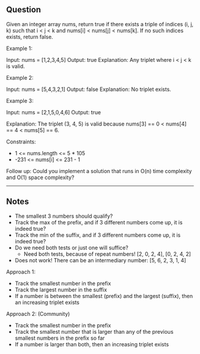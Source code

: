 ## Question

Given an integer array nums, return true if there exists a triple of indices (i, j, k) such that i < j < k and nums[i] < nums[j] < nums[k]. If no such indices exists, return false.


Example 1:

Input: nums = [1,2,3,4,5]
Output: true
Explanation: Any triplet where i < j < k is valid.

Example 2:

Input: nums = [5,4,3,2,1]
Output: false
Explanation: No triplet exists.

Example 3:

Input: nums = [2,1,5,0,4,6]
Output: true

Explanation: The triplet (3, 4, 5) is valid because nums[3] == 0 < nums[4] == 4 < nums[5] == 6.
 

Constraints:

- 1 <= nums.length <= 5 * 105
- -231 <= nums[i] <= 231 - 1
 

Follow up: Could you implement a solution that runs in O(n) time complexity and O(1) space complexity?

---
## Notes

- The smallest 3 numbers should qualify?
- Track the max of the prefix, and if 3 different numbers come up, it is indeed true?
- Track the min of the suffix, and if 3 different numbers come up, it is indeed true?
- Do we need both tests or just one will suffice?
    - Need both tests, because of repeat numbers! [2, 0, 2, 4], [0, 2, 4, 2]
- Does not work! There can be an intermediary number: [5, 6, 2, 3, 1, 4]


Approach 1:
- Track the smallest number in the prefix
- Track the largest number in the suffix
- If a number is between the smallest (prefix) and the largest (suffix), then an increasing triplet exists

Approach 2: (Community)
- Track the smallest number in the prefix
- Track the smallest number that is larger than any of the previous smallest numbers in the prefix so far
- If a number is larger than both, then an increasing triplet exists
